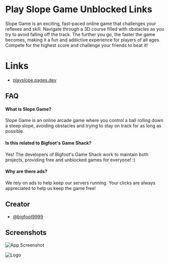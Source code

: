 # Play Slope Game Unblocked Links

Slope Game is an exciting, fast-paced online game that challenges your reflexes and skill. Navigate through a 3D course filled with obstacles as you try to avoid falling off the track. The further you go, the faster the game becomes, making it a fun and addictive experience for players of all ages. Compete for the highest score and challenge your friends to beat it!

# Links

- [playslope.pages.dev](https://playslope.pages.dev)

## FAQ

#### What is Slope Game?

Slope Game is an online arcade game where you control a ball rolling down a steep slope, avoiding obstacles and trying to stay on track for as long as possible.

#### Is this related to Bigfoot's Game Shack?

Yes! The developers of Bigfoot's Game Shack work to maintain both projects, providing free and unblocked games for everyone! :)

#### Why are there ads?

We rely on ads to help keep our servers running. Your clicks are always appreciated to help us keep the game free!

## Creator

- [@bigfoot9999](https://www.github.com/bigfoot9999)

## Screenshots

![App Screenshot](https://playslope.pages.dev/assets/images/1.jpg)

![Logo](https://playslope.pages.dev/assets/images/blockposttextlogo.png)
